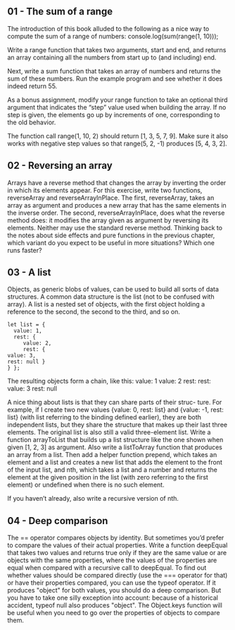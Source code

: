 ## 01 - The sum of a range

The introduction of this book alluded to the following as a nice way to compute the sum of a range of numbers:
 console.log(sum(range(1, 10)));

Write a range function that takes two arguments, start and end, and returns an array containing all the numbers from start up to (and including) end.

Next, write a sum function that takes an array of numbers and returns the sum of these numbers. Run the example program and see whether it does indeed return 55.

As a bonus assignment, modify your range function to take an optional third argument that indicates the “step” value used when building the array. If no step is given, the elements go up by increments of one, corresponding to the old behavior. 

The function call range(1, 10, 2) should return [1, 3, 5, 7, 9]. Make sure it also works with
negative step values so that range(5, 2, -1) produces [5, 4, 3, 2].

## 02 - Reversing an array

Arrays have a reverse method that changes the array by inverting the order in which its elements appear. For this exercise, write two functions, reverseArray and reverseArrayInPlace. The first, reverseArray, takes an array as argument and produces a new array that has the same elements in the inverse order. The second, reverseArrayInPlace, does what the reverse method does: it modifies the array given as argument by reversing its elements. Neither may use the standard reverse method.
Thinking back to the notes about side effects and pure functions in the previous chapter, which variant do you expect to be useful in more situations? Which one runs faster?

## 03 - A list

Objects, as generic blobs of values, can be used to build all sorts of data structures. A common data structure is the list (not to be confused with array). A list is a nested set of objects, with the first object holding a reference to the second, the second to the third, and so on.

```
let list = {
  value: 1,
  rest: {
     value: 2,
     rest: {
value: 3,
rest: null }
} };
```

The resulting objects form a chain, like this:
value: 1 value: 2
rest: rest: value: 3
rest: null

A nice thing about lists is that they can share parts of their struc- ture. For example, if I create two new values {value: 0, rest: list} and {value: -1, rest: list} (with list referring to the binding defined earlier), they are both independent lists, but they share the structure that makes up their last three elements. The original list is also still a valid three-element list.
Write a function arrayToList that builds up a list structure like the one shown when given [1, 2, 3] as argument. Also write a listToArray function that produces an array from a list. Then add a helper function prepend, which takes an element and a list and creates a new list that adds the element to the front of the input list, and nth, which takes a list and a number and returns the element at the given position in the list (with zero referring to the first element) or undefined when there is no such element.

If you haven’t already, also write a recursive version of nth.

## 04 - Deep comparison

The == operator compares objects by identity. But sometimes you’d prefer to compare the values of their actual properties.
Write a function deepEqual that takes two values and returns true only if they are the same value or are objects with the same properties, where the values of the properties are equal when compared with a recursive call to deepEqual.
To find out whether values should be compared directly (use the === operator for that) or have their properties compared, you can use the typeof operator. If it produces "object" for both values, you should do a deep comparison. But you have to take one silly exception into account: because of a historical accident, typeof null also produces "object".
The Object.keys function will be useful when you need to go over the properties of objects to compare them.